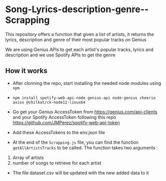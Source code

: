 # Song-Lyrics-description-genre--Scrapping
This repository offers a function that given a list of artists, it returns the lyrics, description and genre of their most popular tracks on Genius


We are  using Genius APIs to get each artist's popular tracks, lyrics and description and we use Spotify APIs to get the genre


<h2> How it works </h2>

- After clonning the repo, start installing the needed node modules using `npm`

- `npm install spotify-web-api-node genius-api node-genius cheerio axios @chilkat/ck-node12-linux64`

- Go get your Genius AccessToken from https://genius.com/api-clients and your Spotify AccessToken following this repo https://github.com/JMPerez/spotify-web-api-token

- Add these AccessTokens to the env.json file

- At the end of the `Scrapping.js` file, you can find the function `getAllArtistsTracks` to be called. The function takes two arguments :
1. Array of artists
2. number of songs to retrieve for each artist

- The file dataset.csv will be updated with the new added data to it
